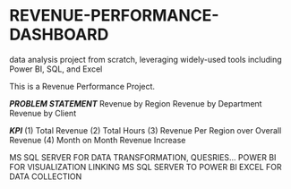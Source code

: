 # REVENUE-PERFORMANCE-DASHBOARD

data analysis project from scratch, leveraging widely-used tools including Power BI, SQL, and Excel

This is a Revenue Performance Project. 

***PROBLEM STATEMENT***
Revenue by Region
Revenue by Department
Revenue by Client

***KPI***
 (1) Total Revenue
 (2) Total Hours
 (3) Revenue Per Region over Overall Revenue
 (4) Month on Month Revenue Increase

 MS SQL SERVER FOR DATA TRANSFORMATION, QUESRIES...
 POWER BI FOR VISUALIZATION
LINKING MS SQL SERVER TO POWER BI
EXCEL FOR DATA COLLECTION

